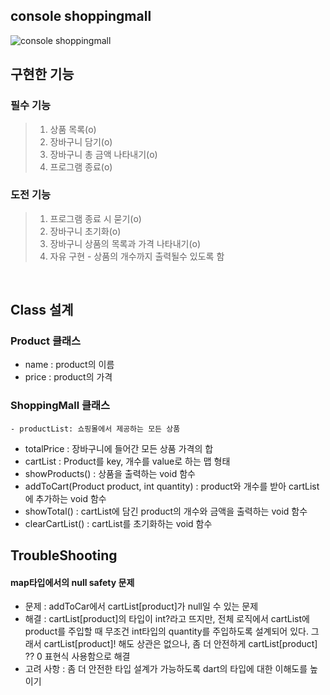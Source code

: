 ## console shoppingmall

![console shoppingmall](https://github.com/user-attachments/assets/e070092c-0502-47c3-a2c4-17f94b26e21a)

## 구현한 기능
### 필수 기능
> 1. 상품 목록(o)
> 2. 장바구니 담기(o)
> 3. 장바구니 총 금액 나타내기(o)
> 4. 프로그램 종료(o)

### 도전 기능
> 1. 프로그램 종료 시 묻기(o)
> 2. 장바구니 초기화(o)
> 3. 장바구니 상품의 목록과 가격 나타내기(o)
> 4. 자유 구현 - 상품의 개수까지 출력될수 있도록 함 

<br/>

## Class 설계

### Product 클래스
  - name : product의 이름
  - price : product의 가격

### ShoppingMall 클래스
	- productList: 쇼핑몰에서 제공하는 모든 상품
  - totalPrice : 장바구니에 들어간 모든 상품 가격의 합
  - cartList : Product를 key, 개수를 value로 하는 맵 형태
  - showProducts() : 상품을 출력하는 void 함수
  - addToCart(Product product, int quantity) : product와 개수를 받아 cartList에 추가하는 void 함수
  - showTotal() : cartList에 담긴 product의 개수와 금액을 출력하는 void 함수
  - clearCartList() : cartList를 초기화하는 void 함수


## TroubleShooting

#### map타입에서의 null safety 문제
- 문제 : addToCar에서 cartList[product]가 null일 수 있는 문제
- 해결 : cartList[product]의 타입이 int?라고 뜨지만, 전체 로직에서 cartList에 product를 주입할 때 무조건 int타입의 quantity를 주입하도록 설계되어 있다.
그래서 cartList[product]! 해도 상관은 없으나, 좀 더 안전하게 cartList[product] ?? 0 표현식 사용함으로 해결
- 고려 사항 : 좀 더 안전한 타입 설계가 가능하도록 dart의 타입에 대한 이해도를 높이기

